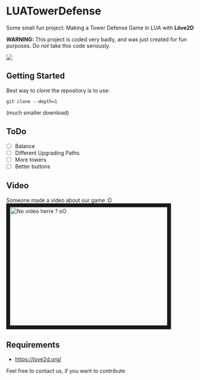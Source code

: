 # LUATowerDefense
Some small fun project: Making a Tower Defense Game in LUA with __Löve2D__

**WARNING:** This project is coded very badly, and was just created for fun purposes. Do *not* take this code seriously.

<img src="http://i.imgur.com/XuwsSbA.png">

## Getting Started
Best way to clone the repository is to use:
```
git clone --depth=1
```
(much smaller download)

## ToDo
- [ ] Balance
- [ ] Different Upgrading Paths
- [ ] More towers
- [ ] Better buttons

## Video
Someone made a video about our game :D
<br />
<a href="http://www.youtube.com/watch?feature=player_embedded&v=WL6eG0H66cA
" target="_blank"><img src="http://img.youtube.com/vi/WL6eG0H66cA/0.jpg" 
alt="No video herre ? oO" width="420" height="315" border="10" /></a>

## Requirements
 - https://love2d.org/

Feel free to contact us, if you want to contribute
